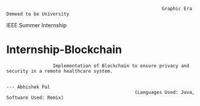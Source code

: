                                                              Graphic Era Demeed to be University

IEEE Summer Internship

# Internship-Blockchain

                     Implementation of Blockchain to ensure privacy and security in a remote healthcare system.

                                                                                                 --- Abhishek Pal
                                                   (Languages Used: Java, Software Used: Remix)


